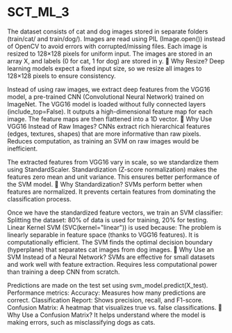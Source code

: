 # SCT_ML_3
The dataset consists of cat and dog images stored in separate folders (train/cat/ and train/dog/).
Images are read using PIL (Image.open()) instead of OpenCV to avoid errors with corrupted/missing files.
Each image is resized to 128×128 pixels for uniform input.
The images are stored in an array X, and labels (0 for cat, 1 for dog) are stored in y.
📌 Why Resize? Deep learning models expect a fixed input size, so we resize all images to 128×128 pixels to ensure consistency.
                                                 
Instead of using raw images, we extract deep features from the VGG16 model, a pre-trained CNN (Convolutional Neural Network) trained on ImageNet.
The VGG16 model is loaded without fully connected layers (include_top=False).
It outputs a high-dimensional feature map for each image.
The feature maps are then flattened into a 1D vector.
📌 Why Use VGG16 Instead of Raw Images? CNNs extract rich hierarchical features (edges, textures, shapes) that are more informative than raw pixels.
Reduces computation, as training an SVM on raw images would be inefficient.

The extracted features from VGG16 vary in scale, so we standardize them using StandardScaler.
Standardization (Z-score normalization) makes the features zero mean and unit variance.
This ensures better performance of the SVM model.
📌 Why Standardization? SVMs perform better when features are normalized. It prevents certain features from dominating the classification process.

Once we have the standardized feature vectors, we train an SVM classifier:
Splitting the dataset: 80% of data is used for training, 20% for testing.
Linear Kernel SVM (SVC(kernel="linear")) is used because:
The problem is linearly separable in feature space (thanks to VGG16 features). It is computationally efficient.
The SVM finds the optimal decision boundary (hyperplane) that separates cat images from dog images.
📌 Why Use an SVM Instead of a Neural Network? SVMs are effective for small datasets and work well with feature extraction.
Requires less computational power than training a deep CNN from scratch.

Predictions are made on the test set using svm_model.predict(X_test).
Performance metrics:
Accuracy: Measures how many predictions are correct.
Classification Report: Shows precision, recall, and F1-score.
Confusion Matrix: A heatmap that visualizes true vs. false classifications.
📌 Why Use a Confusion Matrix? It helps understand where the model is making errors, such as misclassifying dogs as cats.
